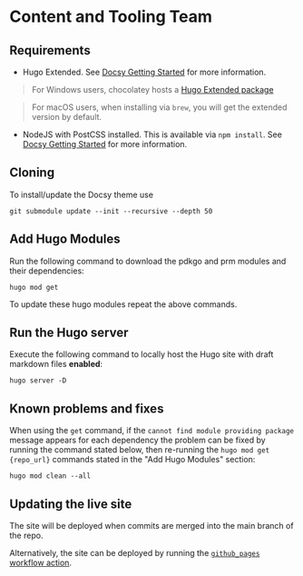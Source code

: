 # Content and Tooling Team

## Requirements

- Hugo Extended. See [Docsy Getting Started](https://www.docsy.dev/docs/getting-started/#prerequisites-and-installation) for more information.

> For Windows users, chocolatey hosts a [Hugo Extended package](https://chocolatey.org/packages/hugo-extended)

> For macOS users, when installing via `brew`, you will get the extended version by default.

- NodeJS with PostCSS installed.  This is available via `npm install`. See [Docsy Getting Started](https://www.docsy.dev/docs/getting-started/#install-postcss) for more information.

## Cloning
To install/update the Docsy theme use

`git submodule update --init --recursive --depth 50`

## Add Hugo Modules
Run the following command to download the pdkgo and prm modules and their dependencies:

`hugo mod get`

To update these hugo modules repeat the above commands.
## Run the Hugo server
Execute the following command to locally host the Hugo site with draft markdown files **enabled**:

`hugo server -D`

## Known problems and fixes
When using the `get` command, if the `cannot find module providing package` message appears for each dependency the problem can be fixed by running the command stated below, then re-running the `hugo mod get {repo_url}` commands stated in the "Add Hugo Modules" section:

`hugo mod clean --all`

## Updating the live site

The site will be deployed when commits are merged into the main branch of the repo.

Alternatively, the site can be deployed by running the [`github_pages` workflow action](https://github.com/puppetlabs/content-and-tooling-team/actions/workflows/gh-pages.yml).

